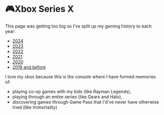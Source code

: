 # 🎮Xbox Series X

This page was getting too big so I've split up my gaming history to each year:

- [2024](2024.md)
- [2023](2023.md)
- [2022](2022.md)
- [2021](2021.md)
- [2020](2020.md)
- [2019 and before](2019-and-before.md)

I love my xbox because this is the console where I have formed memories of:

- playing co-op games with my kids (like Rayman Legends),
- playing through an entire series (like Gears and Halo),
- discovering games through Game Pass that I'd've never have otherwise
  tried (like Immortality)
